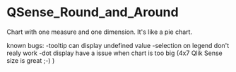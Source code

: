 # QSense_Round_and_Around

Chart with one measure and one dimension. It's like a pie chart.

known bugs:
  -tooltip can display undefined value
  -selection on legend don't realy work
  -dot display have a issue when chart is too big (4x7 Qlik Sense size is great ;-) )
